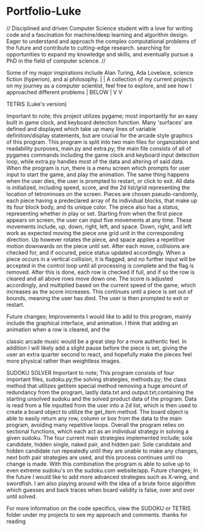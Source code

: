 # Portfolio-Luke

// Disciplined and driven Computer Science student with a love for writing code and a fascination for machine/deep learning and algorithm design. Eager to understand and approach the complex computational problems of the future and contribute to cutting-edge research. searching for opportunities to expand my knowledge and skills, and eventually pursue a PhD in the field of computer science. //

Some of my major inspirations include Alan Turing, Ada Lovelace, science fiction (hyperion), and ai philosophy. 
                                                                                                                                             |       | 
A collection of my current projects on my journey as a computer scientist, feel free to explore, and see how I approached different problems | BELOW | 
                                                                                                                                             V       V

TETRIS (Luke's version)

Important to note; this project utilizes pygame; most importantly for an easy built in game clock, and keyboard detection function. Many 'surfaces' are defined and displayed which take up many lines of variable definition/display statements, but are crucial for the arcade style graphics of this program. This program is split into two main files for organization and readability purposes, main.py and extra.py; the main file consists of all of pygames commands including the game clock and keyboard input detection loop, while extra.py handles most of the data and altering of said data.
When the program is run, there is a menu screen which prompts for user input to start the game, and play the animation. The same thing happens when the user dies, the user is prompted to restart, or click to exit. All data is initialized, including speed, score, and the 2d list/grid representing the location of tetrominoes on the screen. Pieces are chosen pseudo-randomly, each piece having a predeclared array of its individual blocks, that make up its four block body, and its unique color. The piece also has a status, representing whether in play or set. Starting from when the first piece appears on screen, the user can input five movements at any time. These movements include, up, down, right, left, and space. Down, right, and left work as expected moving the piece one grid unit in the corresponding direction. Up however rotates the piece, and space applies a repetitive motion downwards on the piece until set.
After each move, collisions are checked for, and if occured, peice status updated accordingly. When a piece occurs in a vertical collision, it is flagged, and no further input will be accepted in the control loop until all processing is complete and the flag is removed. After this is done, each row is checked if full, and if so the row is cleared and all above rows move down one. The score is adjusted accordingly, and multiplied based on the current speed of the game, which increases as the score increases. This continues until a piece is set out of bounds, meaning the user has died. The user is then prompted to exit or restart.

Future changes; Improvements I would like to add to this program, mainly include the graphical interface, and animation. I think that adding an animation when a row is cleared, and the 

classic arcade music would be a great step for a more authentic feel. In addition I will likely add a slight pause before the piece is set, giving the user an extra quarter second to react, and hopefully make the pieces feel more physical rather than weightless images.

SUDOKU SOLVER
Important to note; This program consists of four important files, sudoku.py;the solving strategies, methods.py; the class method that utilizes getitem special method removing a huge amount of redundancy from the program, lastly data.txt and output.txt;containing the starting unsolved sudoku and the solved product data of the program.
Data is read from a file inputted from the user into a 2d list, which is then used to create a board object to utilize the get_item method. The board object is able to easily return any row, column or box from the data to the main program, avoiding many repetitive loops. Overall the program relies on sectional functions, which each act as an individual strategy in solving a given sudoku. The four current main strategies implemented include; sole candidate, hidden single, naked pair, and hidden pair. Sole candidate and hidden candidate run repeatedly until they are unable to make any changes, next both pair strategies are used, and this process continues until no change is made. With this combination the program is able to solve up to even extreme sudoku's on the sudoku.com website/app.
Future changes; In the future I would like to add more advanced strategies such as X-wing, and swordfish. I am also playing around with the idea of a brute force algorithm which guesses and back traces when board validity is false, over and over until solved.

For more information on the code specifics, view the SUDOKU or TETRIS folder under my projects to see my approach and comments.
thanks for reading
